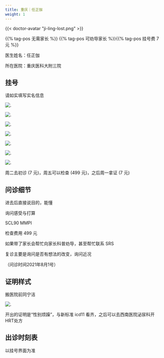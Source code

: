 ```yaml
---
title: 重庆｜任正伽
weight: 1
---
```


{{< doctor-avatar "ji-ling-lost.png" >}}

{{% tag-pos 无需家长 %}} {{% tag-pos 可劝导家长 %}}{{% tag-pos 挂号费 7 元 %}}

医生姓名：任正伽

所在医院：重庆医科大附三院

## 挂号

请如实填写实名信息

![.](images/doctor/ren-zheng-jia/000.jpg)

![.](images/doctor/ren-zheng-jia/001.jpg)

![.](images/doctor/ren-zheng-jia/002.jpg)

![.](images/doctor/ren-zheng-jia/003.jpg)

![.](images/doctor/ren-zheng-jia/004.jpg)

![.](images/doctor/ren-zheng-jia/005.jpg)

![.](images/doctor/ren-zheng-jia/006.jpg)

周二去初诊 (7 元)，周五可以检查 (499 元)，之后周一拿证 (7 元)

## 问诊细节

进去后直接说目的，能懂

询问感受与打算

SCL90 MMPI

检查费用 499 元

如果带了家长会帮忙向家长科普劝导，甚至帮忙联系 SRS

复诊主要是询问是否有想法的改变，询问近况

（问诊时间2021年8月1号）

## 证明样式

搬医院前同宁洁

![.](images/doctor/proof/ning-jie.jpg)

开出的证明是“性别烦躁”，与新标准 icd11 看齐，之后可以去西南医院泌尿科开HRT处方

## 出诊时刻表

以挂号界面为准
